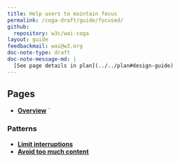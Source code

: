 ```yaml
---
title: Help users to maintain focus
permalink: /coga-draft/guide/focused/
github:
  repository: w3c/wai-coga
layout: guide
feedbackmail: wai@w3.org
doc-note-type: draft
doc-note-message-md: |
  [See page details in plan](../../plan#design-guide)
---
```


## Pages

- **[Overview](./overview)**
  `

### Patterns

- **[Limit interruptions](./avoid-interruptions)**
- **[Avoid too much content](./limit-content)**
